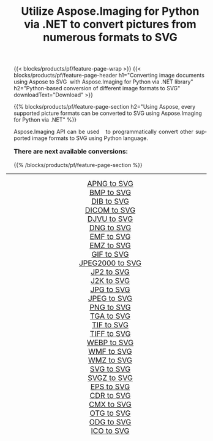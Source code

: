﻿---
title: Utilize Aspose.Imaging for Python via .NET to convert pictures from numerous formats to SVG 
weight: 3920
url: /python-net/conversion/to/svg/ 
lang: en
langdirlevel: 2
locales: zh-hans,ja,it,ru,de,es,fr,nl,id,lt,pl,pt,vi,tr,ko,zh-hant,ar,hi,th,sv,cs,uk,he
description: You can use Aspose.Imaging for Python via .NET library to convert from a variety of formats to SVG
---

{{< blocks/products/pf/feature-page-wrap >}}
{{< blocks/products/pf/feature-page-header h1="Converting image documents using Aspose to SVG  with Aspose.Imaging for Python via .NET library" h2="Python-based conversion of different image formats to SVG" downloadText="Download" >}}


{{% blocks/products/pf/feature-page-section  h2="Using Aspose, every supported picture formats can be converted to SVG using Aspose.Imaging for Python via .NET" %}}
<p align=justify>Aspose.Imaging API can be used   to programmatically convert other supported image formats to SVG using Python language.</p>
<h3 style="margin-top:16px;">
There are next available conversions:
</h3>
{{% /blocks/products/pf/feature-page-section %}}
<div class="container-fluid productfamilypage bg-gray">
    <div class="convertypes bg-gray agp-content section">
        <div class="container">
		<hr style="margin-left:-20px;"/>
		<div class="row other-converters" style="gap: 10px;font-size: 19px;text-align:center;">
		    <div class='col-md-3 other-converter remove-lp remove-rp'><a href="/imaging/python-net/conversion/apng-to-svg/" style="padding:15px;">APNG to SVG</a></div>
<div class='col-md-3 other-converter remove-lp remove-rp'><a href="/imaging/python-net/conversion/bmp-to-svg/" style="padding:15px;">BMP to SVG</a></div>
<div class='col-md-3 other-converter remove-lp remove-rp'><a href="/imaging/python-net/conversion/dib-to-svg/" style="padding:15px;">DIB to SVG</a></div>
<div class='col-md-3 other-converter remove-lp remove-rp'><a href="/imaging/python-net/conversion/dicom-to-svg/" style="padding:15px;">DICOM to SVG</a></div>
<div class='col-md-3 other-converter remove-lp remove-rp'><a href="/imaging/python-net/conversion/djvu-to-svg/" style="padding:15px;">DJVU to SVG</a></div>
<div class='col-md-3 other-converter remove-lp remove-rp'><a href="/imaging/python-net/conversion/dng-to-svg/" style="padding:15px;">DNG to SVG</a></div>
<div class='col-md-3 other-converter remove-lp remove-rp'><a href="/imaging/python-net/conversion/emf-to-svg/" style="padding:15px;">EMF to SVG</a></div>
<div class='col-md-3 other-converter remove-lp remove-rp'><a href="/imaging/python-net/conversion/emz-to-svg/" style="padding:15px;">EMZ to SVG</a></div>
<div class='col-md-3 other-converter remove-lp remove-rp'><a href="/imaging/python-net/conversion/gif-to-svg/" style="padding:15px;">GIF to SVG</a></div>
<div class='col-md-3 other-converter remove-lp remove-rp'><a href="/imaging/python-net/conversion/jpeg2000-to-svg/" style="padding:15px;">JPEG2000 to SVG</a></div>
<div class='col-md-3 other-converter remove-lp remove-rp'><a href="/imaging/python-net/conversion/jp2-to-svg/" style="padding:15px;">JP2 to SVG</a></div>
<div class='col-md-3 other-converter remove-lp remove-rp'><a href="/imaging/python-net/conversion/j2k-to-svg/" style="padding:15px;">J2K to SVG</a></div>
<div class='col-md-3 other-converter remove-lp remove-rp'><a href="/imaging/python-net/conversion/jpg-to-svg/" style="padding:15px;">JPG to SVG</a></div>
<div class='col-md-3 other-converter remove-lp remove-rp'><a href="/imaging/python-net/conversion/jpeg-to-svg/" style="padding:15px;">JPEG to SVG</a></div>
<div class='col-md-3 other-converter remove-lp remove-rp'><a href="/imaging/python-net/conversion/png-to-svg/" style="padding:15px;">PNG to SVG</a></div>
<div class='col-md-3 other-converter remove-lp remove-rp'><a href="/imaging/python-net/conversion/tga-to-svg/" style="padding:15px;">TGA to SVG</a></div>
<div class='col-md-3 other-converter remove-lp remove-rp'><a href="/imaging/python-net/conversion/tif-to-svg/" style="padding:15px;">TIF to SVG</a></div>
<div class='col-md-3 other-converter remove-lp remove-rp'><a href="/imaging/python-net/conversion/tiff-to-svg/" style="padding:15px;">TIFF to SVG</a></div>
<div class='col-md-3 other-converter remove-lp remove-rp'><a href="/imaging/python-net/conversion/webp-to-svg/" style="padding:15px;">WEBP to SVG</a></div>
<div class='col-md-3 other-converter remove-lp remove-rp'><a href="/imaging/python-net/conversion/wmf-to-svg/" style="padding:15px;">WMF to SVG</a></div>
<div class='col-md-3 other-converter remove-lp remove-rp'><a href="/imaging/python-net/conversion/wmz-to-svg/" style="padding:15px;">WMZ to SVG</a></div>
<div class='col-md-3 other-converter remove-lp remove-rp'><a href="/imaging/python-net/conversion/svg-to-svg/" style="padding:15px;">SVG to SVG</a></div>
<div class='col-md-3 other-converter remove-lp remove-rp'><a href="/imaging/python-net/conversion/svgz-to-svg/" style="padding:15px;">SVGZ to SVG</a></div>
<div class='col-md-3 other-converter remove-lp remove-rp'><a href="/imaging/python-net/conversion/eps-to-svg/" style="padding:15px;">EPS to SVG</a></div>
<div class='col-md-3 other-converter remove-lp remove-rp'><a href="/imaging/python-net/conversion/cdr-to-svg/" style="padding:15px;">CDR to SVG</a></div>
<div class='col-md-3 other-converter remove-lp remove-rp'><a href="/imaging/python-net/conversion/cmx-to-svg/" style="padding:15px;">CMX to SVG</a></div>
<div class='col-md-3 other-converter remove-lp remove-rp'><a href="/imaging/python-net/conversion/otg-to-svg/" style="padding:15px;">OTG to SVG</a></div>
<div class='col-md-3 other-converter remove-lp remove-rp'><a href="/imaging/python-net/conversion/odg-to-svg/" style="padding:15px;">ODG to SVG</a></div>
<div class='col-md-3 other-converter remove-lp remove-rp'><a href="/imaging/python-net/conversion/ico-to-svg/" style="padding:15px;">ICO to SVG</a></div>
                </div>
        </div>
    </div>
</div>
<br/>

